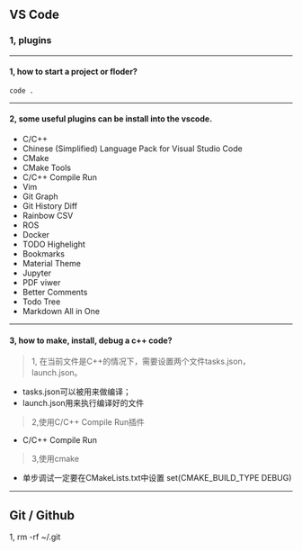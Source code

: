 ## VS Code

### 1, plugins

***
#### 1, how to start a project or floder?

`code .`

***
#### 2, some useful plugins can be install into the vscode.

- C/C++
- Chinese (Simplified) Language Pack for Visual Studio Code
- CMake
- CMake Tools
- C/C++ Compile Run
- Vim
- Git Graph
- Git History Diff
- Rainbow CSV
- ROS
- Docker
- TODO Highelight
- Bookmarks
- Material Theme
- Jupyter
- PDF viwer
- Better Comments
- Todo Tree
- Markdown All in One
***

#### 3, how to make, install, debug a c++ code?
> 1, 在当前文件是C++的情况下，需要设置两个文件tasks.json，launch.json。
- tasks.json可以被用来做编译；
- launch.json用来执行编译好的文件

> 2,使用C/C++ Compile Run插件
- C/C++ Compile Run

> 3,使用cmake
- 单步调试一定要在CMakeLists.txt中设置 set(CMAKE_BUILD_TYPE DEBUG)
***


## Git / Github

1, rm -rf ~/.git

